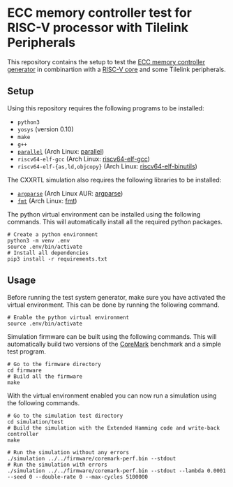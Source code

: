 # ECC memory controller test for RISC-V processor with Tilelink Peripherals
This repository contains the setup to test the [ECC memory controller generator](https://github.com/msvisser/memory-controller-generator) in combinartion with a [RISC-V core](https://github.com/msvisser/riscv-tilelink) and some Tilelink peripherals.

## Setup
Using this repository requires the following programs to be installed:
- `python3`
- `yosys` (version 0.10)
- `make`
- `g++`
- [`parallel`](https://www.gnu.org/software/parallel/) (Arch Linux: [parallel](https://archlinux.org/packages/community/any/parallel/))
- `riscv64-elf-gcc` (Arch Linux: [riscv64-elf-gcc](https://archlinux.org/packages/community/x86_64/riscv64-elf-gcc/))
- `riscv64-elf-{as,ld,objcopy}` (Arch Linux: [riscv64-elf-binutils](https://archlinux.org/packages/community/x86_64/riscv64-elf-binutils/))

The CXXRTL simulation also requires the following libraries to be installed:
- [`argparse`](https://github.com/p-ranav/argparse) (Arch Linux AUR: [argparse](https://aur.archlinux.org/packages/argparse/))
- [`fmt`](https://github.com/fmtlib/fmt) (Arch Linux: [fmt](https://archlinux.org/packages/extra/x86_64/fmt/))

The python virtual environment can be installed using the following commands. This will automatically install all the required python packages.
```shell
# Create a python environment
python3 -m venv .env
source .env/bin/activate
# Install all dependencies
pip3 install -r requirements.txt
```

## Usage
Before running the test system generator, make sure you have activated the virtual environment.
This can be done by running the following command.
```shell
# Enable the python virtual environment
source .env/bin/activate
```

Simulation firmware can be built using the following commands. This will automatically build two versions of the [CoreMark](https://www.eembc.org/coremark/) benchmark and a simple test program.
```shell
# Go to the firmware directory
cd firmware
# Build all the firmware
make
```

With the virtual environment enabled you can now run a simulation using the following commands.
```shell
# Go to the simulation test directory
cd simulation/test
# Build the simulation with the Extended Hamming code and write-back controller
make

# Run the simulation without any errors
./simulation ../../firmware/coremark-perf.bin --stdout
# Run the simulation with errors
./simulation ../../firmware/coremark-perf.bin --stdout --lambda 0.0001 --seed 0 --double-rate 0 --max-cycles 5100000
```


